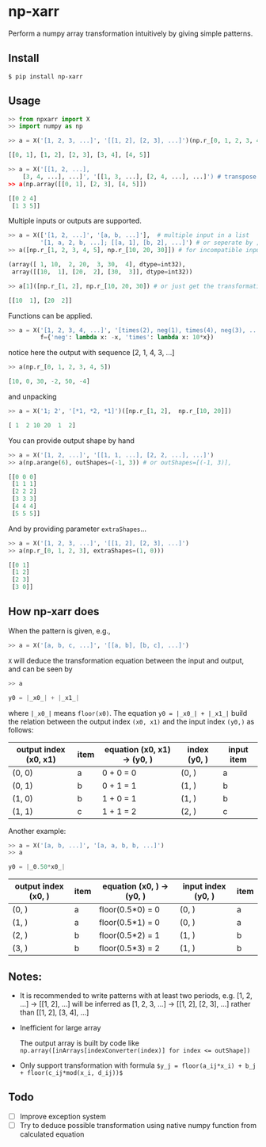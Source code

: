 # np-xarr

Perform a numpy array transformation intuitively by giving simple patterns.

## Install

```shell script
$ pip install np-xarr
```

## Usage

```python
>> from npxarr import X
>> import numpy as np

>> a = X('[1, 2, 3, ...]', '[[1, 2], [2, 3], ...]')(np.r_[0, 1, 2, 3, 4, 5]) # sliding window

[[0, 1], [1, 2], [2, 3], [3, 4], [4, 5]]

>> a = X('[[1, 2, ...], 
    [3, 4, ...], ...]', '[[1, 3, ...], [2, 4, ...], ...]') # transpose
>> a(np.array([[0, 1], [2, 3], [4, 5]])

[[0 2 4]
 [1 3 5]]
```

Multiple inputs or outputs are supported.

```python
>> a = X(['[1, 2, ...]', '[a, b, ...]'],  # multiple input in a list
         '[1, a, 2, b, ...]; [[a, 1], [b, 2], ...]') # or seperate by ;
>> a([np.r_[1, 2, 3, 4, 5], np.r_[10, 20, 30]]) # for incompatible input shapes, it will figure out the maximum valid output shape

(array([ 1, 10,  2, 20,  3, 30,  4], dtype=int32), 
 array([[10,  1], [20,  2], [30,  3]], dtype=int32))

>> a[1]([np.r_[1, 2], np.r_[10, 20, 30]) # or just get the transformation for second output

[[10  1], [20  2]]
```
Functions can be applied.
```python
>> a = X('[1, 2, 3, 4, ...]', '[times(2), neg(1), times(4), neg(3), ...]', 
         f={'neg': lambda x: -x, 'times': lambda x: 10*x})
```
notice here the output with sequence [2, 1, 4, 3, ...]
```python
>> a(np.r_[0, 1, 2, 3, 4, 5])

[10, 0, 30, -2, 50, -4]
```
and unpacking
```python
>> a = X('1; 2', '[*1, *2, *1]')([np.r_[1, 2],  np.r_[10, 20]])

[ 1  2 10 20  1  2]
```
You can provide output shape by hand
```python
>> a = X('[1, 2, ...]', '[[1, 1, ...], [2, 2, ...], ...]')
>> a(np.arange(6), outShapes=(-1, 3)) # or outShapes=[(-1, 3)], 

[[0 0 0]
 [1 1 1]
 [2 2 2]
 [3 3 3]
 [4 4 4]
 [5 5 5]]
```
And by providing parameter `extraShapes`...
```python
>> a = X('[1, 2, 3, ...]', '[[1, 2], [2, 3], ...]')
>> a(np.r_[0, 1, 2, 3], extraShapes=(1, 0)))

[[0 1]
 [1 2]
 [2 3]
 [3 0]]
```

## How np-xarr does

When the pattern is given, e.g.,

```python
>> a = X('[a, b, c, ...]', '[[a, b], [b, c], ...]')
```
`X` will deduce the transformation equation between the input and output, and can be seen by
```python
>> a

y0 = |_x0_| + |_x1_|
```
where `|_x0_|` means `floor(x0)`.
The equation `y0 = |_x0_| + |_x1_|` build the relation between the output index `(x0, x1)` and the input index `(y0,)` as follows:

output index (x0, x1) | item | equation (x0, x1) -> (y0, ) | index (y0, ) | input item |
--------------------- | ---- | -------- | ------------------ | ---- |
(0, 0) | a | 0 + 0 = 0 | (0, ) | a
(0, 1) | b | 0 + 1 = 1 | (1, ) | b
(1, 0) | b | 1 + 0 = 1 | (1, ) | b
(1, 1) | c | 1 + 1 = 2 | (2, ) | c

Another example:
```python
>> a = X('[a, b, ...]', '[a, a, b, b, ...]')
>> a

y0 = |_0.50*x0_|
```

output index (x0, ) | item | equation (x0, ) -> (y0, ) | input index (y0, ) | item |
------------------- | ---- | -------- | ------------------ | ---- |
(0, ) | a | floor(0.5*0) = 0 | (0, ) | a
(1, ) | a | floor(0.5*1) = 0 | (0, ) | a
(2, ) | b | floor(0.5*2) = 1 | (1, ) | b
(3, ) | b | floor(0.5*3) = 2 | (1, ) | b

## Notes:

* It is recommended to write patterns with at least two periods, e.g. [1, 2, ...] -> [[1, 2], ...] will be inferred as [1, 2, 3, ...] -> [[1, 2], [2, 3], ...] rather than [[1, 2], [3, 4], ...]

* Inefficient for large array

    The output array is built by code like `np.array([inArrays[indexConverter(index)] for index <= outShape])`

* Only support transformation with formula `$y_j = floor(a_ij*x_i) + b_j + floor(c_ij*mod(x_i, d_ij))$`

## Todo

- [ ] Improve exception system
- [ ] Try to deduce possible transformation using native numpy function from calculated equation
